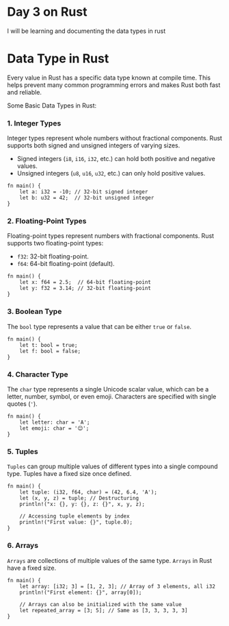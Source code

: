 # Day 3 on Rust
I will be learning and documenting the data types in rust
# Data Type in Rust
Every value in Rust has a specific data type known at compile time. 
This helps prevent many common programming errors and makes Rust both fast and reliable.

Some Basic Data Types in Rust:
### 1. Integer Types
Integer types represent whole numbers without fractional components.
Rust supports both signed and unsigned integers of varying sizes.
- Signed integers (`i8`, `i16`, `i32`, etc.) can hold both positive and negative values.
- Unsigned integers (`u8`, `u16`, `u32`, etc.) can only hold positive values.
```
fn main() {
    let a: i32 = -10; // 32-bit signed integer
    let b: u32 = 42;  // 32-bit unsigned integer
}
```
### 2. Floating-Point Types
Floating-point types represent numbers with fractional components. Rust supports two floating-point types:

- `f32`: 32-bit floating-point.
- `f64`: 64-bit floating-point (default).
```
fn main() {
    let x: f64 = 2.5;  // 64-bit floating-point
    let y: f32 = 3.14; // 32-bit floating-point
}
```
### 3. Boolean Type
The `bool` type represents a value that can be either `true` or `false`.
```
fn main() {
    let t: bool = true;
    let f: bool = false;
}
```
### 4. Character Type
The `char` type represents a single Unicode scalar value, which can be a letter, number, symbol, or even emoji. Characters are specified with single quotes (`'`).
```
fn main() {
    let letter: char = 'A';
    let emoji: char = '😊';
}
```
### 5. Tuples
`Tuples` can group multiple values of different types into a single compound type. Tuples have a fixed size once defined.
```
fn main() {
    let tuple: (i32, f64, char) = (42, 6.4, 'A');
    let (x, y, z) = tuple; // Destructuring
    println!("x: {}, y: {}, z: {}", x, y, z);
    
    // Accessing tuple elements by index
    println!("First value: {}", tuple.0);
}
```

### 6. Arrays
`Arrays` are collections of multiple values of the same type. `Arrays` in Rust have a fixed size.
```
fn main() {
    let array: [i32; 3] = [1, 2, 3]; // Array of 3 elements, all i32
    println!("First element: {}", array[0]);
    
    // Arrays can also be initialized with the same value
    let repeated_array = [3; 5]; // Same as [3, 3, 3, 3, 3]
}
```
